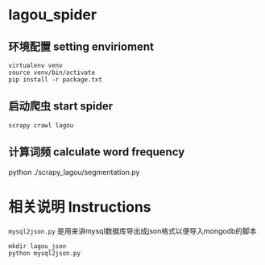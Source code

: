 # lagou_spider

## 环境配置 setting envirioment
```
virtualenv venv
source venv/bin/activate
pip install -r package.txt
```

## 启动爬虫 start spider
`scrapy crawl lagou`


## 计算词频 calculate word frequency
python ./scrapy_lagou/segmentation.py


# 相关说明 Instructions
`mysql2json.py` 是用来讲mysql数据库导出成json格式以便导入mongodb的脚本
```shell
mkdir lagou_json
python mysql2json.py
```